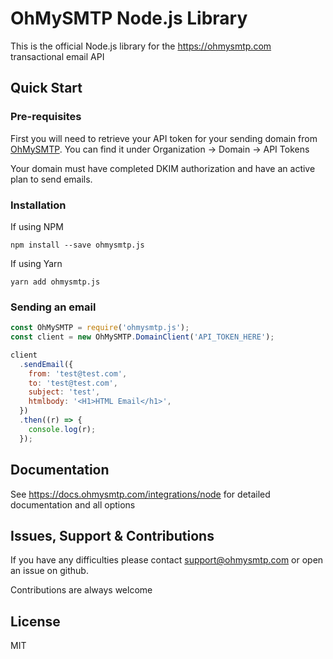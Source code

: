 # OhMySMTP Node.js Library

This is the official Node.js library for the https://ohmysmtp.com transactional email API

## Quick Start

### Pre-requisites

First you will need to retrieve your API token for your sending domain from [OhMySMTP](https://app.ohmysmtp.com). You can find it under Organization -> Domain -> API Tokens

Your domain must have completed DKIM authorization and have an active plan to send emails.

### Installation

If using NPM

`npm install --save ohmysmtp.js`

If using Yarn

`yarn add ohmysmtp.js`

### Sending an email

```javascript
const OhMySMTP = require('ohmysmtp.js');
const client = new OhMySMTP.DomainClient('API_TOKEN_HERE');

client
  .sendEmail({
    from: 'test@test.com',
    to: 'test@test.com',
    subject: 'test',
    htmlbody: '<H1>HTML Email</h1>',
  })
  .then((r) => {
    console.log(r);
  });
```

## Documentation

See https://docs.ohmysmtp.com/integrations/node for detailed documentation and all options

## Issues, Support & Contributions

If you have any difficulties please contact support@ohmysmtp.com or open an issue on github.

Contributions are always welcome

## License

MIT
